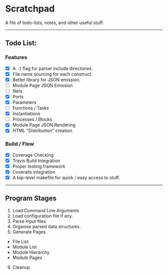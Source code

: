
# Scratchpad

A file of todo-lists, notes, and other useful stuff.

---

## Todo List:

### Features

- [X] A `-I` flag for parser include directories.
- [X] File name sourcing for each construct.
- [X] Better library for JSON emission.
- [ ] Module Page JSON Emission
 - [ ] Nets
 - [X] Ports
 - [X] Parameters
 - [ ] Functions / Tasks
 - [X] Instantiations
 - [ ] Processes / Blocks
- [X] Module Page JSON Rendering
- [X] HTML "Distribution" creation

### Build / Flow

- [X] Coverage Checking
- [X] Travis Build Integration
- [X] Proper testing framework
- [X] Coveralls integration
- [X] A top-level makefile for quick / easy access to stuff.

---

## Program Stages

1. Load Command Line Arguments
2. Load configuration file if any.
3. Parse input files.
4. Organise parsed data structures.
5. Generate Pages
 - File List
 - Module List
 - Module Hierarchy
 - Module Pages
6. Cleanup

